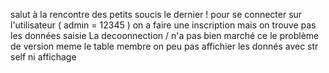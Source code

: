 salut à la rencontre des petits soucis le dernier ! pour se connecter sur l'utilisateur ( admin = 12345 ) on a faire une inscription mais on trouve pas les données saisie La decoonnection / n'a pas bien marché ce le problème de version meme le table membre on peu pas affichier les donnés avec str self ni affichage
